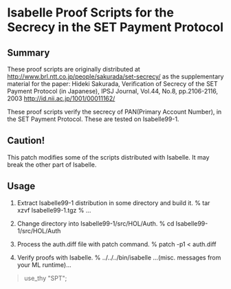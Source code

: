 # Isabelle Proof Scripts for the Secrecy in the SET Payment Protocol

## Summary
These proof scripts are originally distributed at http://www.brl.ntt.co.jp/people/sakurada/set-secrecy/ as
the supplementary material for the paper:
  Hideki Sakurada,
  Verification of Secrecy of the SET Payment Protocol (in Japanese),
  IPSJ Journal, Vol.44, No.8, pp.2106-2116, 2003
  http://id.nii.ac.jp/1001/00011162/

These proof scripts verify the secrecy of PAN(Primary Account Number), in the SET Payment Protocol. These are tested on Isabelle99-1.

## Caution!
This patch modifies some of the scripts distributed with Isabelle. It may break the other part of Isabelle.

## Usage
1. Extract Isabelle99-1 distribution in some directory and build it.
% tar xzvf Isabelle99-1.tgz
% ...
	
2. Change directory into Isabelle99-1/src/HOL/Auth.
% cd Isabelle99-1/src/HOL/Auth
	
3. Process the auth.diff file with patch command.
% patch -p1 < auth.diff
	
4. Verify proofs with Isabelle.
% ../../../bin/isabelle
...(misc. messages from your ML runtime)...
> use_thy "SPT";
